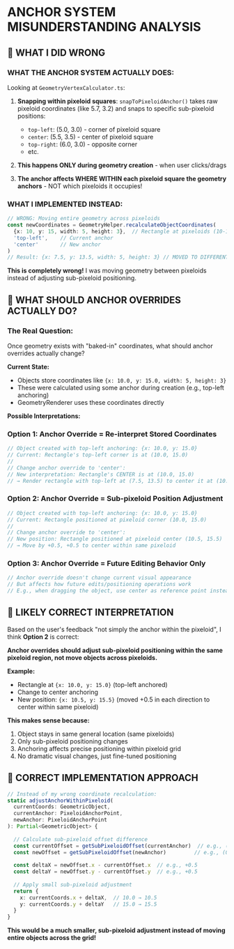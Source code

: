 # ANCHOR SYSTEM MISUNDERSTANDING ANALYSIS

## 🚨 **WHAT I DID WRONG**

### **WHAT THE ANCHOR SYSTEM ACTUALLY DOES:**
Looking at `GeometryVertexCalculator.ts`:

1. **Snapping within pixeloid squares**: `snapToPixeloidAnchor()` takes raw pixeloid coordinates (like 5.7, 3.2) and snaps to specific sub-pixeloid positions:
   - `top-left`: (5.0, 3.0) - corner of pixeloid square
   - `center`: (5.5, 3.5) - center of pixeloid square  
   - `top-right`: (6.0, 3.0) - opposite corner
   - etc.

2. **This happens ONLY during geometry creation** - when user clicks/drags

3. **The anchor affects WHERE WITHIN each pixeloid square the geometry anchors** - NOT which pixeloids it occupies!

### **WHAT I IMPLEMENTED INSTEAD:**
```typescript
// WRONG: Moving entire geometry across pixeloids
const newCoordinates = GeometryHelper.recalculateObjectCoordinates(
  {x: 10, y: 15, width: 5, height: 3},  // Rectangle at pixeloids (10-15, 15-18)
  'top-left',    // Current anchor
  'center'       // New anchor  
)
// Result: {x: 7.5, y: 13.5, width: 5, height: 3} // MOVED TO DIFFERENT PIXELOIDS!
```

**This is completely wrong!** I was moving geometry between pixeloids instead of adjusting sub-pixeloid positioning.

## 🤔 **WHAT SHOULD ANCHOR OVERRIDES ACTUALLY DO?**

### **The Real Question:**
Once geometry exists with "baked-in" coordinates, what should anchor overrides actually change?

**Current State:**
- Objects store coordinates like `{x: 10.0, y: 15.0, width: 5, height: 3}` 
- These were calculated using some anchor during creation (e.g., top-left anchoring)
- GeometryRenderer uses these coordinates directly

**Possible Interpretations:**

### **Option 1: Anchor Override = Re-interpret Stored Coordinates**
```typescript
// Object created with top-left anchoring: {x: 10.0, y: 15.0}
// Current: Rectangle's top-left corner is at (10.0, 15.0)
// 
// Change anchor override to 'center':
// New interpretation: Rectangle's CENTER is at (10.0, 15.0)
// → Render rectangle with top-left at (7.5, 13.5) to center it at (10.0, 15.0)
```

### **Option 2: Anchor Override = Sub-pixeloid Position Adjustment**
```typescript
// Object created with top-left anchoring: {x: 10.0, y: 15.0} 
// Current: Rectangle positioned at pixeloid corner (10.0, 15.0)
//
// Change anchor override to 'center':
// New position: Rectangle positioned at pixeloid center (10.5, 15.5)
// → Move by +0.5, +0.5 to center within same pixeloid
```

### **Option 3: Anchor Override = Future Editing Behavior Only**
```typescript
// Anchor override doesn't change current visual appearance
// But affects how future edits/positioning operations work
// E.g., when dragging the object, use center as reference point instead of top-left
```

## 🎯 **LIKELY CORRECT INTERPRETATION**

Based on the user's feedback "not simply the anchor within the pixeloid", I think **Option 2** is correct:

**Anchor overrides should adjust sub-pixeloid positioning within the same pixeloid region, not move objects across pixeloids.**

**Example:**
- Rectangle at `{x: 10.0, y: 15.0}` (top-left anchored)
- Change to center anchoring
- New position: `{x: 10.5, y: 15.5}` (moved +0.5 in each direction to center within same pixeloid)

**This makes sense because:**
1. Object stays in same general location (same pixeloids)
2. Only sub-pixeloid positioning changes 
3. Anchoring affects precise positioning within pixeloid grid
4. No dramatic visual changes, just fine-tuned positioning

## 🔧 **CORRECT IMPLEMENTATION APPROACH**

```typescript
// Instead of my wrong coordinate recalculation:
static adjustAnchorWithinPixeloid(
  currentCoords: GeometricObject,
  currentAnchor: PixeloidAnchorPoint,
  newAnchor: PixeloidAnchorPoint  
): Partial<GeometricObject> {
  
  // Calculate sub-pixeloid offset difference
  const currentOffset = getSubPixeloidOffset(currentAnchor)  // e.g., (0, 0) for top-left
  const newOffset = getSubPixeloidOffset(newAnchor)         // e.g., (0.5, 0.5) for center
  
  const deltaX = newOffset.x - currentOffset.x  // e.g., +0.5
  const deltaY = newOffset.y - currentOffset.y  // e.g., +0.5
  
  // Apply small sub-pixeloid adjustment
  return {
    x: currentCoords.x + deltaX,  // 10.0 → 10.5
    y: currentCoords.y + deltaY   // 15.0 → 15.5
  }
}
```

**This would be a much smaller, sub-pixeloid adjustment instead of moving entire objects across the grid!**